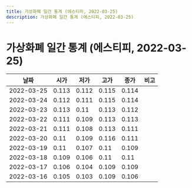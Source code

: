 ```yaml
---
title: 가상화폐 일간 통계 (에스티피, 2022-03-25)
description: 가상화폐 일간 통계 (에스티피, 2022-03-25)
---
```


가상화폐 일간 통계 (에스티피, 2022-03-25)
===

|날짜|시가|저가|고가|종가|비고|
|--|--|--|--|--|--|
|2022-03-25|0.113|0.112|0.115|0.114|    |
|2022-03-24|0.112|0.111|0.115|0.114|    |
|2022-03-23|0.113|0.11|0.113|0.112|    |
|2022-03-22|0.111|0.109|0.113|0.113|    |
|2022-03-21|0.111|0.108|0.113|0.111|    |
|2022-03-20|0.11|0.109|0.116|0.111|    |
|2022-03-19|0.11|0.107|0.11|0.109|    |
|2022-03-18|0.109|0.106|0.11|0.11|    |
|2022-03-17|0.106|0.104|0.109|0.109|    |
|2022-03-16|0.105|0.103|0.109|0.106|    |
